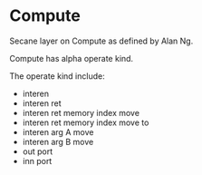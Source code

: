 # Compute

Secane layer on Compute as defined by Alan Ng.

Compute has alpha operate kind.

The operate kind include:
- interen
- interen ret
- interen ret memory index move
- interen ret memory index move to
- interen arg A move
- interen arg B move
- out port
- inn port